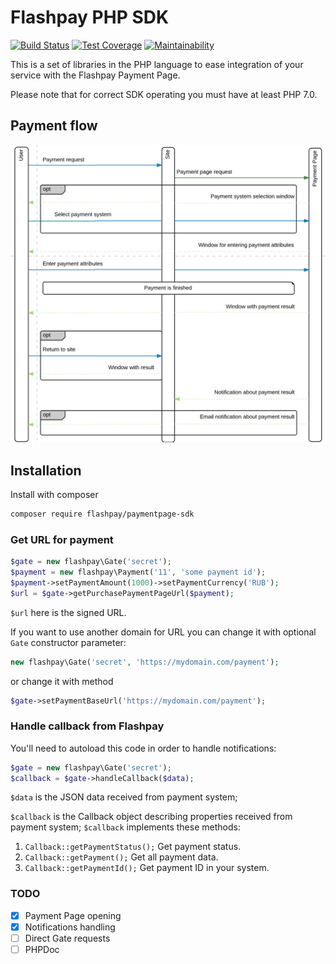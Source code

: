 # Flashpay PHP SDK

[![Build Status](https://travis-ci.org/flashpaykg/paymentpage-sdk-php.svg?branch=master)](https://travis-ci.org/flashpaykg/paymentpage-sdk-php)
[![Test Coverage](https://api.codeclimate.com/v1/badges/13f0385331642461cba7/test_coverage)](https://codeclimate.com/github/flashpaykg/paymentpage_sdk/test_coverage)
[![Maintainability](https://api.codeclimate.com/v1/badges/13f0385331642461cba7/maintainability)](https://codeclimate.com/github/flashpaykg/paymentpage_sdk/maintainability)

This is a set of libraries in the PHP language to ease integration of your service
with the Flashpay Payment Page.

Please note that for correct SDK operating you must have at least PHP 7.0.  

## Payment flow

![Payment flow](flow.png)

## Installation

Install with composer
```bash
composer require flashpay/paymentpage-sdk
```

### Get URL for payment

```php
$gate = new flashpay\Gate('secret');
$payment = new flashpay\Payment('11', 'some payment id');
$payment->setPaymentAmount(1000)->setPaymentCurrency('RUB');
$url = $gate->getPurchasePaymentPageUrl($payment);
``` 

`$url` here is the signed URL.

If you want to use another domain for URL you can change it with optional `Gate` constructor parameter:
```php
new flashpay\Gate('secret', 'https://mydomain.com/payment');
```
or change it with method 
```php
$gate->setPaymentBaseUrl('https://mydomain.com/payment');
```

### Handle callback from Flashpay

You'll need to autoload this code in order to handle notifications:

```php
$gate = new flashpay\Gate('secret');
$callback = $gate->handleCallback($data);
```

`$data` is the JSON data received from payment system;

`$callback` is the Callback object describing properties received from payment system;
`$callback` implements these methods: 
1. `Callback::getPaymentStatus();`
    Get payment status.
2. `Callback::getPayment();`
    Get all payment data.
3. `Callback::getPaymentId();`
    Get payment ID in your system.
    
### TODO

- [x] Payment Page opening 
- [x] Notifications handling
- [ ] Direct Gate requests
- [ ] PHPDoc
